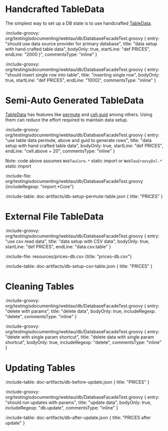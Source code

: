 # Handcrafted TableData

The simplest way to set up a DB state is to use handcrafted [TableData](reference/table-data).

:include-groovy: org/testingisdocumenting/webtau/db/DatabaseFacadeTest.groovy {
    entry: "should use data source provider for primary database",
    title: "data setup with hand crafted table data",
    bodyOnly: true,
    startLine: "def PRICES",
    endLine: "2000 }",
    commentsType: "inline"
}
 
:include-groovy: org/testingisdocumenting/webtau/db/DatabaseFacadeTest.groovy {
    entry: "should insert single row into table",
    title: "inserting single row",
    bodyOnly: true,
    startLine: "def PRICES",
    endLine: "1000]",
    commentsType: "inline"
}
 
# Semi-Auto Generated TableData

[TableData](reference/table-data) has features like [permute](reference/table-data#permutations) and 
[cell.guid](reference/table-data#guid) among others.
Using them can reduce the effort required to maintain data setup.

:include-groovy: org/testingisdocumenting/webtau/db/DatabaseFacadeTest.groovy {
    entry: "use table data permute, above and guid to generate rows",
    title: "data setup with hand crafted table data",
    bodyOnly: true,
    startLine: "def PRICES",
    endLine: "cell.above + 20",
    commentsType: "inline"
}

Note: code above assumes `WebTauCore.*` static import or `WebTauGroovyDsl.*` static import

:include-file: org/testingisdocumenting/webtau/db/DatabaseFacadeTest.groovy  {includeRegexp: "import.*Core"}

:include-table: doc-artifacts/db-setup-permute-table.json { title: "PRICES" }

# External File TableData

:include-groovy: org/testingisdocumenting/webtau/db/DatabaseFacadeTest.groovy {
    entry: "use csv read data",
    title: "data setup with CSV data",
    bodyOnly: true,
    startLine: "def PRICES",
    endLine: "data.csv.table"
}
 
:include-file: resources/prices-db.csv {title: "prices-db.csv"} 

:include-table: doc-artifacts/db-setup-csv-table.json { title: "PRICES" }

# Cleaning Tables

:include-groovy: org/testingisdocumenting/webtau/db/DatabaseFacadeTest.groovy {
    entry: "delete with params",
    title: "delete data",
    bodyOnly: true,
    includeRegexp: "delete",
    commentsType: "inline"
}

:include-groovy: org/testingisdocumenting/webtau/db/DatabaseFacadeTest.groovy {
    entry: "delete with single param shortcut",
    title: "delete data with single param shortcut",
    bodyOnly: true,
    includeRegexp: "delete",
    commentsType: "inline"
}

# Updating Tables

:include-table: doc-artifacts/db-before-update.json { title: "PRICES" }

:include-groovy: org/testingisdocumenting/webtau/db/DatabaseFacadeTest.groovy {
    entry: "should run updates with params",
    title: "update data",
    bodyOnly: true,
    includeRegexp: "db.update",
    commentsType: "inline"
}

:include-table: doc-artifacts/db-after-update.json { title: "PRICES after update" }


